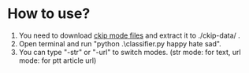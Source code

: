 # How to use?
1. You need to download [ckip mode files](https://drive.google.com/drive/folders/105IKCb88evUyLKlLondvDBoh7Dy_I1tm) and extract it to ./ckip-data/  .
2. Open terminal and run "python .\classifier.py happy hate sad".
3. You can type "-str" or "-url" to switch modes. 
   (str mode: for text, url mode: for ptt article url)
